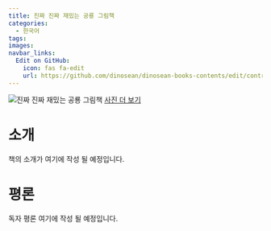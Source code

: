 ```yaml
---
title: 진짜 진짜 재밌는 공룡 그림책
categories:
  - 한국어
tags:
images:
navbar_links:
  Edit on GitHub:
    icon: fas fa-edit
    url: https://github.com/dinosean/dinosean-books-contents/edit/contribution/books/3289261dc4d846b8a02798617a63ad75.md
---
```

![진짜 진짜 재밌는 공룡 그림책](https://scontent-hkg3-1.cdninstagram.com/vp/4c403151f4f696031a1d4fd82d0e818c/5BF9F05E/t51.2885-15/sh0.08/e35/s640x640/37853445_1046172302217328_7457590572061032448_n.jpg)
[사진 더 보기](https://www.instagram.com/explore/tags/%EC%A7%84%EC%A7%9C%EC%A7%84%EC%A7%9C%EC%9E%AC%EB%B0%8C%EB%8A%94%EA%B3%B5%EB%A3%A1%EA%B7%B8%EB%A6%BC%EC%B1%85/)
# 소개
책의 소개가 여기에 작성 될 예정입니다.

# 평론
독자 평론 여기에 작성 될 예정입니다.
